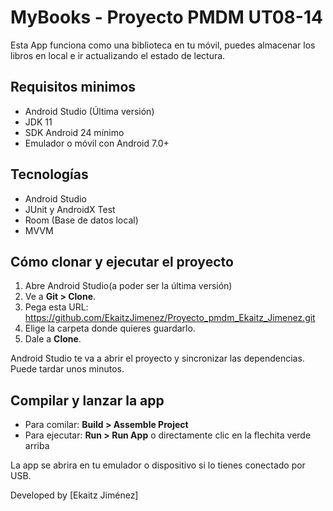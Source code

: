 # MyBooks - Proyecto PMDM UT08-14

Esta App funciona como una biblioteca en tu móvil, puedes almacenar los libros en local e ir actualizando el estado de lectura.


## Requisitos minimos

- Android Studio (Última versión)
- JDK 11
- SDK Android 24 mínimo
- Emulador o móvil con Android 7.0+

## Tecnologías

- Android Studio
- JUnit y AndroidX Test
- Room (Base de datos local)
- MVVM 

## Cómo clonar y ejecutar el proyecto

1. Abre Android Studio(a poder ser la última versión)
2. Ve a **Git > Clone**.
3. Pega esta URL: https://github.com/EkaitzJimenez/Proyecto_pmdm_Ekaitz_Jimenez.git
4. Elige la carpeta donde quieres guardarlo.
5. Dale a **Clone**.

Android Studio te va a abrir el proyecto y sincronizar las dependencias. Puede tardar unos minutos.

## Compilar y lanzar la app

- Para comilar: **Build > Assemble Project**
- Para ejecutar: **Run > Run App** o directamente clic en la flechita verde arriba

La app se abrira en tu emulador o dispositivo si lo tienes conectado por USB.


Developed by [Ekaitz Jiménez]
